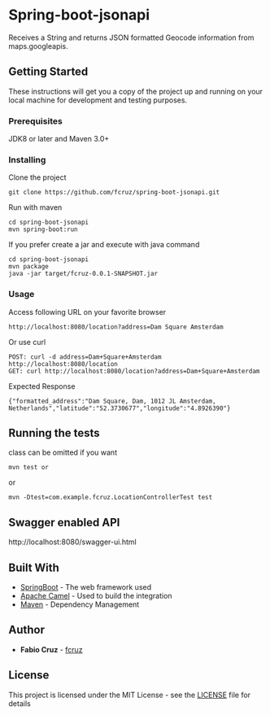 # Spring-boot-jsonapi
  
  Receives a String and returns JSON formatted Geocode information from maps.googleapis.


## Getting Started

These instructions will get you a copy of the project up and running on your local machine for development and testing purposes. 

### Prerequisites

JDK8 or later and Maven 3.0+

### Installing

Clone the project
```
git clone https://github.com/fcruz/spring-boot-jsonapi.git

```
 
Run with maven
```
cd spring-boot-jsonapi
mvn spring-boot:run 
```

If you prefer create a jar and execute with java command
```
cd spring-boot-jsonapi
mvn package
java -jar target/fcruz-0.0.1-SNAPSHOT.jar

```


### Usage

Access following URL on your favorite browser

```
http://localhost:8080/location?address=Dam Square Amsterdam
```

Or use curl
```
POST: curl -d address=Dam+Square+Amsterdam http://localhost:8080/location
GET: curl http://localhost:8080/location?address=Dam+Square+Amsterdam
```

Expected Response

```
{"formatted_address":"Dam Square, Dam, 1012 JL Amsterdam, Netherlands","latitude":"52.3730677","longitude":"4.8926390"}
```

## Running the tests

class can be omitted if you want
```
mvn test or 

```
or
```
mvn -Dtest=com.example.fcruz.LocationControllerTest test

```

## Swagger enabled API

http://localhost:8080/swagger-ui.html

## Built With

* [SpringBoot](https://projects.spring.io/spring-boot/) - The web framework used
* [Apache Camel](https://github.com/apache/camel/blob/master/README.md) - Used to build the integration
* [Maven](https://maven.apache.org/) - Dependency Management


## Author

* **Fabio Cruz** - [fcruz](https://github.com/fcruz)

## License

This project is licensed under the MIT License - see the [LICENSE](LICENSE) file for details
